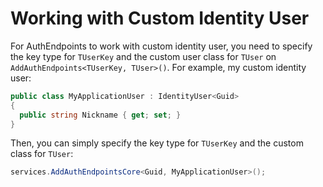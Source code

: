 # Working with Custom Identity User

For AuthEndpoints to work with custom identity user,
you need to specify the key type for `TUserKey` and the custom user class for `TUser` on `AddAuthEndpoints<TUserKey, TUser>()`.
For example, my custom identity user:

```cs
public class MyApplicationUser : IdentityUser<Guid>
{
  public string Nickname { get; set; }
}
```

Then, you can simply specify the key type for `TUserKey` and the custom class for `TUser`:

```cs
services.AddAuthEndpointsCore<Guid, MyApplicationUser>();
```